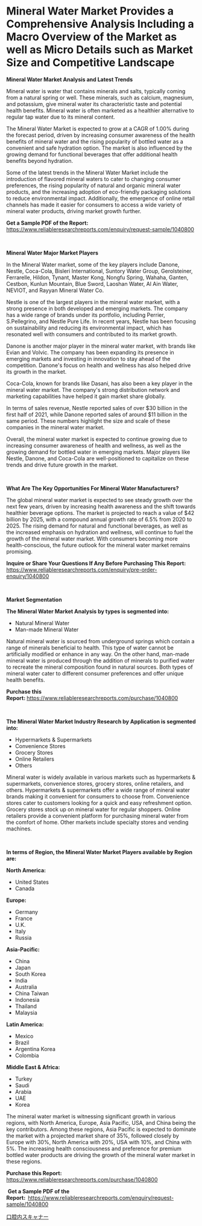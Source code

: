 <p><h1>Mineral Water Market Provides a Comprehensive Analysis Including a Macro Overview of the Market as well as Micro Details such as Market Size and Competitive Landscape</h1></p><p><strong>Mineral Water Market Analysis and Latest Trends</strong></p>
<p><p>Mineral water is water that contains minerals and salts, typically coming from a natural spring or well. These minerals, such as calcium, magnesium, and potassium, give mineral water its characteristic taste and potential health benefits. Mineral water is often marketed as a healthier alternative to regular tap water due to its mineral content.</p><p>The Mineral Water Market is expected to grow at a CAGR of 1.00% during the forecast period, driven by increasing consumer awareness of the health benefits of mineral water and the rising popularity of bottled water as a convenient and safe hydration option. The market is also influenced by the growing demand for functional beverages that offer additional health benefits beyond hydration.</p><p>Some of the latest trends in the Mineral Water Market include the introduction of flavored mineral waters to cater to changing consumer preferences, the rising popularity of natural and organic mineral water products, and the increasing adoption of eco-friendly packaging solutions to reduce environmental impact. Additionally, the emergence of online retail channels has made it easier for consumers to access a wide variety of mineral water products, driving market growth further.</p></p>
<p><strong>Get a Sample PDF of the Report:&nbsp;</strong> <a href="https://www.reliableresearchreports.com/enquiry/request-sample/1040800">https://www.reliableresearchreports.com/enquiry/request-sample/1040800</a></p>
<p>&nbsp;</p>
<p><strong>Mineral Water Major Market Players</strong></p>
<p><p>In the Mineral Water market, some of the key players include Danone, Nestle, Coca-Cola, Bisleri International, Suntory Water Group, Gerolsteiner, Ferrarelle, Hildon, Tynant, Master Kong, Nongfu Spring, Wahaha, Ganten, Cestbon, Kunlun Mountain, Blue Sword, Laoshan Water, Al Ain Water, NEVIOT, and Rayyan Mineral Water Co.</p><p>Nestle is one of the largest players in the mineral water market, with a strong presence in both developed and emerging markets. The company has a wide range of brands under its portfolio, including Perrier, S.Pellegrino, and Nestle Pure Life. In recent years, Nestle has been focusing on sustainability and reducing its environmental impact, which has resonated well with consumers and contributed to its market growth.</p><p>Danone is another major player in the mineral water market, with brands like Evian and Volvic. The company has been expanding its presence in emerging markets and investing in innovation to stay ahead of the competition. Danone's focus on health and wellness has also helped drive its growth in the market.</p><p>Coca-Cola, known for brands like Dasani, has also been a key player in the mineral water market. The company's strong distribution network and marketing capabilities have helped it gain market share globally.</p><p>In terms of sales revenue, Nestle reported sales of over $30 billion in the first half of 2021, while Danone reported sales of around $11 billion in the same period. These numbers highlight the size and scale of these companies in the mineral water market.</p><p>Overall, the mineral water market is expected to continue growing due to increasing consumer awareness of health and wellness, as well as the growing demand for bottled water in emerging markets. Major players like Nestle, Danone, and Coca-Cola are well-positioned to capitalize on these trends and drive future growth in the market.</p></p>
<p>&nbsp;</p>
<p><strong>What Are The Key Opportunities For Mineral Water Manufacturers?</strong></p>
<p><p>The global mineral water market is expected to see steady growth over the next few years, driven by increasing health awareness and the shift towards healthier beverage options. The market is projected to reach a value of $42 billion by 2025, with a compound annual growth rate of 6.5% from 2020 to 2025. The rising demand for natural and functional beverages, as well as the increased emphasis on hydration and wellness, will continue to fuel the growth of the mineral water market. With consumers becoming more health-conscious, the future outlook for the mineral water market remains promising.</p></p>
<p><strong>Inquire or Share Your Questions If Any Before Purchasing This Report:</strong> <a href="https://www.reliableresearchreports.com/enquiry/pre-order-enquiry/1040800">https://www.reliableresearchreports.com/enquiry/pre-order-enquiry/1040800</a></p>
<p>&nbsp;</p>
<p><strong>Market Segmentation</strong></p>
<p><strong>The Mineral Water Market Analysis by types is segmented into:</strong></p>
<p><ul><li>Natural Mineral Water</li><li>Man-made Mineral Water</li></ul></p>
<p><p>Natural mineral water is sourced from underground springs which contain a range of minerals beneficial to health. This type of water cannot be artificially modified or enhance in any way. On the other hand, man-made mineral water is produced through the addition of minerals to purified water to recreate the mineral composition found in natural sources. Both types of mineral water cater to different consumer preferences and offer unique health benefits.</p></p>
<p><strong>Purchase this Report:&nbsp;</strong><a href="https://www.reliableresearchreports.com/purchase/1040800">https://www.reliableresearchreports.com/purchase/1040800</a></p>
<p>&nbsp;</p>
<p><strong>The Mineral Water Market Industry Research by Application is segmented into:</strong></p>
<p><ul><li>Hypermarkets & Supermarkets</li><li>Convenience Stores</li><li>Grocery Stores</li><li>Online Retailers</li><li>Others</li></ul></p>
<p><p>Mineral water is widely available in various markets such as hypermarkets & supermarkets, convenience stores, grocery stores, online retailers, and others. Hypermarkets & supermarkets offer a wide range of mineral water brands making it convenient for consumers to choose from. Convenience stores cater to customers looking for a quick and easy refreshment option. Grocery stores stock up on mineral water for regular shoppers. Online retailers provide a convenient platform for purchasing mineral water from the comfort of home. Other markets include specialty stores and vending machines.</p></p>
<p>&nbsp;</p>
<p><strong>In terms of Region, the Mineral Water Market Players available by Region are:</strong></p>
<p>
    <p> <strong> North America: </strong>
        <ul>
            <li>United States</li>
            <li>Canada</li>
        </ul>
        </p> 
    <p> <strong> Europe: </strong>
        <ul>
            <li>Germany</li>
            <li>France</li>
            <li>U.K.</li>
            <li>Italy</li>
            <li>Russia</li>
        </ul>
        </p> 
    <p> <strong> Asia-Pacific: </strong>
        <ul>
            <li>China</li>
            <li>Japan</li>
            <li>South Korea</li>
            <li>India</li>
            <li>Australia</li>
            <li>China Taiwan</li>
            <li>Indonesia</li>
            <li>Thailand</li>
            <li>Malaysia</li>
        </ul>
        </p> 
    <p> <strong> Latin America: </strong>
        <ul>
            <li>Mexico</li>
            <li>Brazil</li>
            <li>Argentina Korea</li>
            <li>Colombia</li>
        </ul>
        </p> 
    <p> <strong> Middle East & Africa: </strong>
        <ul>
            <li>Turkey</li>
            <li>Saudi</li>
            <li>Arabia</li>
            <li>UAE</li>
            <li>Korea</li>
        </ul>
    </p>
    </p>
<p><p>The mineral water market is witnessing significant growth in various regions, with North America, Europe, Asia Pacific, USA, and China being the key contributors. Among these regions, Asia Pacific is expected to dominate the market with a projected market share of 35%, followed closely by Europe with 30%, North America with 20%, USA with 10%, and China with 5%. The increasing health consciousness and preference for premium bottled water products are driving the growth of the mineral water market in these regions.</p></p>
<p><strong>Purchase this Report: </strong><a href="https://www.reliableresearchreports.com/purchase/1040800">https://www.reliableresearchreports.com/purchase/1040800</a></p>
<p>&nbsp;<strong>Get a Sample PDF of the Report:&nbsp;&nbsp;</strong><a href="https://www.reliableresearchreports.com/enquiry/request-sample/1040800">https://www.reliableresearchreports.com/enquiry/request-sample/1040800</a></p>
<p><strong></strong></p>
<p><p><a href="https://github.com/SarahFahey88/Market-Research-Report-List-1/blob/main/604315717299.md">口腔内スキャナー</a></p></p>